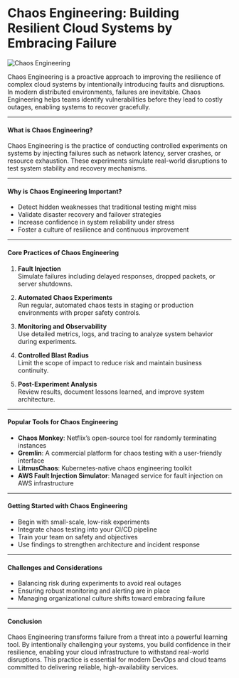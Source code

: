 # Chaos Engineering: Building Resilient Cloud Systems by Embracing Failure

![Chaos Engineering](https://miro.medium.com/v2/resize:fit:849/0*sI5SHJ8jJ9QEa1xL.jpg)

Chaos Engineering is a proactive approach to improving the resilience of complex cloud systems by intentionally introducing faults and disruptions. In modern distributed environments, failures are inevitable. Chaos Engineering helps teams identify vulnerabilities before they lead to costly outages, enabling systems to recover gracefully.

---

#### What is Chaos Engineering?

Chaos Engineering is the practice of conducting controlled experiments on systems by injecting failures such as network latency, server crashes, or resource exhaustion. These experiments simulate real-world disruptions to test system stability and recovery mechanisms.

---

#### Why is Chaos Engineering Important?

- Detect hidden weaknesses that traditional testing might miss  
- Validate disaster recovery and failover strategies  
- Increase confidence in system reliability under stress  
- Foster a culture of resilience and continuous improvement  

---

#### Core Practices of Chaos Engineering

1. **Fault Injection**  
   Simulate failures including delayed responses, dropped packets, or server shutdowns.  

2. **Automated Chaos Experiments**  
   Run regular, automated chaos tests in staging or production environments with proper safety controls.  

3. **Monitoring and Observability**  
   Use detailed metrics, logs, and tracing to analyze system behavior during experiments.  

4. **Controlled Blast Radius**  
   Limit the scope of impact to reduce risk and maintain business continuity.  

5. **Post-Experiment Analysis**  
   Review results, document lessons learned, and improve system architecture.

---

#### Popular Tools for Chaos Engineering

- **Chaos Monkey**: Netflix’s open-source tool for randomly terminating instances  
- **Gremlin**: A commercial platform for chaos testing with a user-friendly interface  
- **LitmusChaos**: Kubernetes-native chaos engineering toolkit  
- **AWS Fault Injection Simulator**: Managed service for fault injection on AWS infrastructure  

---

#### Getting Started with Chaos Engineering

- Begin with small-scale, low-risk experiments  
- Integrate chaos testing into your CI/CD pipeline  
- Train your team on safety and objectives  
- Use findings to strengthen architecture and incident response  

---

#### Challenges and Considerations

- Balancing risk during experiments to avoid real outages  
- Ensuring robust monitoring and alerting are in place  
- Managing organizational culture shifts toward embracing failure  

---

#### Conclusion

Chaos Engineering transforms failure from a threat into a powerful learning tool. By intentionally challenging your systems, you build confidence in their resilience, enabling your cloud infrastructure to withstand real-world disruptions. This practice is essential for modern DevOps and cloud teams committed to delivering reliable, high-availability services.
